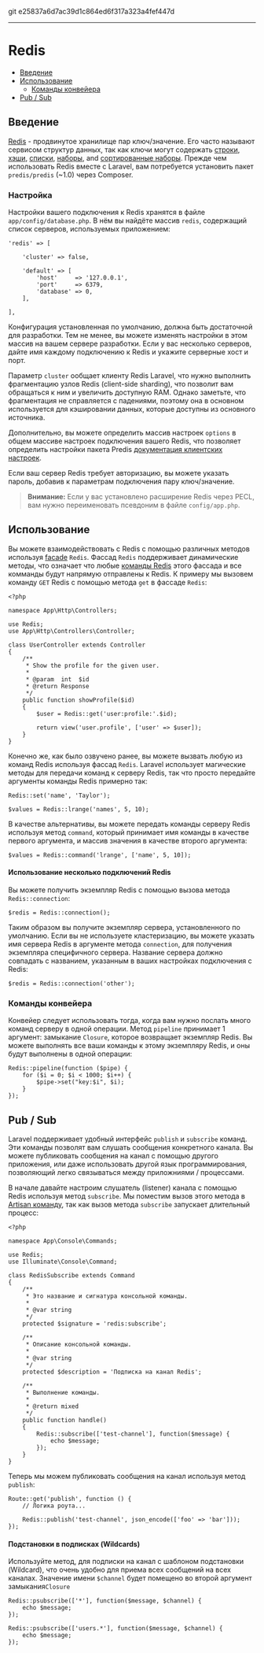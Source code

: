 git e25837a6d7ac39d1c864ed6f317a323a4fef447d

---

# Redis

- [Введение](#introduction)
- [Использование](#basic-usage)
    - [Команды конвейера](#pipelining-commands)
- [Pub / Sub](#pubsub)

<a name="introduction"></a>
## Введение

[Redis](http://redis.io) - продвинутое хранилище пар ключ/значение. Его часто называют сервисом структур данных, так как ключи могут содержать [строки](http://redis.io/topics/data-types#strings), [хэши](http://redis.io/topics/data-types#hashes), [списки](http://redis.io/topics/data-types#lists), [наборы](http://redis.io/topics/data-types#sets), and [сортированные наборы](http://redis.io/topics/data-types#sorted-sets). Прежде чем использовать Redis вместе с Laravel, вам потребуется установить пакет `predis/predis`  (~1.0) через Composer.

<a name="configuration"></a>
### Настройка

Настройки вашего подключения к Redis хранятся в файле `app/config/database.php`. В нём вы найдёте массив `redis`, содержащий список серверов, используемых приложением:

    'redis' => [

        'cluster' => false,

        'default' => [
            'host'     => '127.0.0.1',
            'port'     => 6379,
            'database' => 0,
        ],

    ],

Конфигурация установленная по умолчанию, должна быть достаточной для разработки. Тем не менее, вы можете изменять настройки в этом массив на вашем сервере разработки. Если у вас несколько серверов, дайте имя каждому подключению к Redis и укажите серверные хост и порт.

Параметр `cluster` ообщает клиенту Redis Laravel, что нужно выполнить фрагментацию узлов Redis (client-side sharding), что позволит вам обращаться к ним и увеличить доступную RAM. Однако заметьте, что фрагментация не справляется с падениями, поэтому она в основном используется для кэшировании данных, которые доступны из основного источника.

Дополнительно, вы можете определить массив настроек `options` в общем массиве настроек подключения вашего Redis, что позволяет определить настройки пакета Predis [документация клиентских настроек](https://github.com/nrk/predis/wiki/Client-Options).

Если ваш сервер Redis требует авторизацию, вы можете указать пароль, добавив к параметрам подключения пару ключ/значение.

> **Внимание:** Если у вас установлено расширение Redis через PECL, вам нужно переименовать псевдоним в файле `config/app.php`.

<a name="basic-usage"></a>
## Использование

Вы можете взаимодействовать с Redis с помощью различных методов используя [facade](/docs/{{version}}/facades) `Redis`. Фассад `Redis` поддерживает динамические методы, что означает что любые [команды Redis](http://redis.io/commands) этого фассада и все комманды будут напрямую отправлены к Redis. К примеру мы вызовем команду `GET` Redis с помощью метода `get` в фассаде `Redis`:

    <?php

    namespace App\Http\Controllers;

    use Redis;
    use App\Http\Controllers\Controller;

    class UserController extends Controller
    {
        /**
         * Show the profile for the given user.
         *
         * @param  int  $id
         * @return Response
         */
        public function showProfile($id)
        {
            $user = Redis::get('user:profile:'.$id);

            return view('user.profile', ['user' => $user]);
        }
    }

Конечно же, как было озвучено ранее, вы можете вызвать любую из команд Redis используя фассад `Redis`. Laravel использует магические методы для передачи команд к серверу Redis, так что просто передайте аргументы команды Redis примерно так:

    Redis::set('name', 'Taylor');

    $values = Redis::lrange('names', 5, 10);

В качестве альтернативы, вы можете передать команды серверу Redis используя метод `сommand`, который принимает имя команды в качестве первого аргумента, и массив значения в качестве второго аргумента:

    $values = Redis::command('lrange', ['name', 5, 10]);

#### Использование несколько подключений Redis

Вы можете получить экземпляр Redis с помощью вызова метода `Redis::connection`:

    $redis = Redis::connection();

Таким образом вы получите экземпляр сервера, установленного по умолчанию. Если вы не используете кластеризацию, вы можете указать имя сервера Redis в аргументе метода `connection`, для получения экземпляра специфичного сервера. Название сервера должно совпадать с названием, указанным в ваших настройках подключения с Redis:

    $redis = Redis::connection('other');

<a name="pipelining-commands"></a>
### Команды конвейера

Конвейер следует использовать тогда, когда вам нужно послать много команд серверу в одной операции. Метод `pipeline` принимает 1 аргумент: замыкание `Closure`, которое возвращает экземпляр Redis. Вы можете выполнять все ваши команды к этому экземпляру Redis, и оны будут выполнены в одной операции:

    Redis::pipeline(function ($pipe) {
        for ($i = 0; $i < 1000; $i++) {
            $pipe->set("key:$i", $i);
        }
    });

<a name="pubsub"></a>
## Pub / Sub

Laravel поддерживает удобный интерфейс `publish` и `subscribe` команд. Эти команды позволят вам слушать сообщения конкретного канала. Вы можете публиковать сообщения на канал с помощью другого приложения, или даже использовать другой язык программирования, позволяющий легко связываться между приложниями / процессами.

В начале давайте настроим слушатель (listener) канала с помощью Redis используя метод `subscribe`. Мы поместим вызов этого метода в  [Artisan команду](/docs/{{version}}/artisan), так как вызов метода `subscribe` запускает длительный процесс:

    <?php

    namespace App\Console\Commands;

    use Redis;
    use Illuminate\Console\Command;

    class RedisSubscribe extends Command
    {
        /**
         * Это название и сигнатура консольной команды.
         *
         * @var string
         */
        protected $signature = 'redis:subscribe';

        /**
         * Описание консольной команды.
         *
         * @var string
         */
        protected $description = 'Подписка на канал Redis';

        /**
         * Выполнение команды.
         *
         * @return mixed
         */
        public function handle()
        {
            Redis::subscribe(['test-channel'], function($message) {
                echo $message;
            });
        }
    }

Теперь мы можем публиковать сообщения на канал используя метод `publish`:

    Route::get('publish', function () {
        // Логика роута...

        Redis::publish('test-channel', json_encode(['foo' => 'bar']));
    });


#### Подстановки в подписках (Wildcards)

Используйте метод, для подписки на канал с шаблоном подстановки (Wildcard), что очень удобно для приема всех сообщений на всех каналах. Значение имени `$channel` будет помещено во второй аргумент замыкания`Closure`

    Redis::psubscribe(['*'], function($message, $channel) {
        echo $message;
    });

    Redis::psubscribe(['users.*'], function($message, $channel) {
        echo $message;
    });
